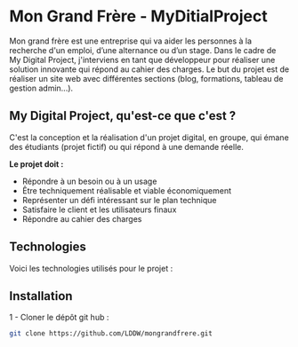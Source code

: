 # Mon Grand Frère - MyDitialProject
Mon grand frère est une entreprise qui va aider les personnes à la recherche d'un emploi, d’une alternance ou d’un stage. Dans le cadre de My Digital Project, j'interviens en tant que développeur pour réaliser une solution innovante qui répond au cahier des charges. Le but du projet est de réaliser un site web avec différentes sections (blog, formations, tableau de gestion admin...). 

## My Digital Project, qu'est-ce que c'est ? 
C'est la conception et la réalisation d'un projet digital, en groupe, qui émane des étudiants (projet fictif) ou qui répond à une demande réelle.

**Le projet doit :**
 - Répondre à un besoin ou à un usage
 - Être techniquement réalisable et viable économiquement
 - Représenter un défi intéressant sur le plan technique 
 - Satisfaire le client et les utilisateurs finaux
 - Répondre au cahier des charges 

## Technologies
Voici les technologies utilisés pour le projet :

## Installation

1 - Cloner le dépôt git hub : 
```sh
git clone https://github.com/LDDW/mongrandfrere.git
```

